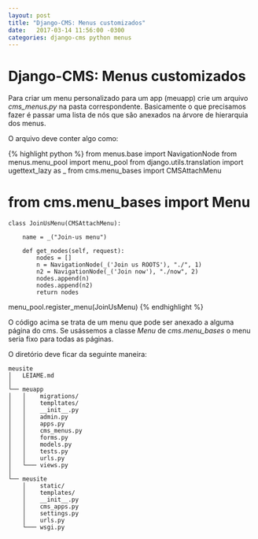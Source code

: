 ```yaml
---
layout: post
title: "Django-CMS: Menus customizados"
date:   2017-03-14 11:56:00 -0300
categories: django-cms python menus
---
```



Django-CMS: Menus customizados
==============================

Para criar um menu personalizado para um app (meuapp) crie um arquivo *cms_menus.py* na pasta correspondente. Basicamente o que precisamos fazer é passar uma lista de nós que são anexados na árvore de hierarquia dos menus.

O arquivo deve conter algo como:

{% highlight python %}
from menus.base import NavigationNode
from menus.menu_pool import menu_pool
from django.utils.translation import ugettext_lazy as _
from cms.menu_bases import CMSAttachMenu
# from cms.menu_bases import Menu


	class JoinUsMenu(CMSAttachMenu):

	    name = _("Join-us menu")

	    def get_nodes(self, request):
	        nodes = []
	        n = NavigationNode(_('Join us ROOTS'), "./", 1)
	        n2 = NavigationNode(_('Join now'), "./now", 2)
	        nodes.append(n)
	        nodes.append(n2)
	        return nodes

menu_pool.register_menu(JoinUsMenu)
{% endhighlight %}

O código acima se trata de um menu que pode ser anexado a alguma página do cms. Se usássemos a classe *Menu* de *cms.menu_bases* o menu seria fixo para todas as páginas.

O diretório deve ficar da seguinte maneira:

```
meusite
│   LEIAME.md
│
└── meuapp
│   │    migrations/
│   │    templtates/
│   │    __init__.py
│   │    admin.py
│   │    apps.py
│   │    cms_menus.py
│   │    forms.py
│   │    models.py
│   │    tests.py
│   │    urls.py
│   └─── views.py
│
└── meusite
    │    static/
    │    templates/
    │    __init__.py
    │    cms_apps.py
    │    settings.py
    │    urls.py
    └─── wsgi.py
```



